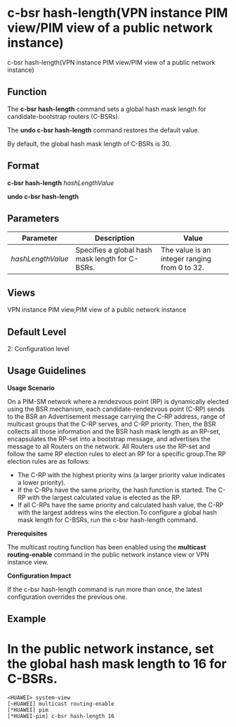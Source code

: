 c-bsr hash-length(VPN instance PIM view/PIM view of a public network instance)
==============================================================================

c-bsr hash-length(VPN instance PIM view/PIM view of a public network instance)

Function
--------



The **c-bsr hash-length** command sets a global hash mask length for candidate-bootstrap routers (C-BSRs).

The **undo c-bsr hash-length** command restores the default value.



By default, the global hash mask length of C-BSRs is 30.


Format
------

**c-bsr hash-length** *hashLengthValue*

**undo c-bsr hash-length**


Parameters
----------

| Parameter | Description | Value |
| --- | --- | --- |
| *hashLengthValue* | Specifies a global hash mask length for C-BSRs. | The value is an integer ranging from 0 to 32. |



Views
-----

VPN instance PIM view,PIM view of a public network instance


Default Level
-------------

2: Configuration level


Usage Guidelines
----------------

**Usage Scenario**

On a PIM-SM network where a rendezvous point (RP) is dynamically elected using the BSR mechanism, each candidate-rendezvous point (C-RP) sends to the BSR an Advertisement message carrying the C-RP address, range of multicast groups that the C-RP serves, and C-RP priority. Then, the BSR collects all those information and the BSR hash mask length as an RP-set, encapsulates the RP-set into a bootstrap message, and advertises the message to all Routers on the network. All Routers use the RP-set and follow the same RP election rules to elect an RP for a specific group.The RP election rules are as follows:

* The C-RP with the highest priority wins (a larger priority value indicates a lower priority).
* If the C-RPs have the same priority, the hash function is started. The C-RP with the largest calculated value is elected as the RP.
* If all C-RPs have the same priority and calculated hash value, the C-RP with the largest address wins the election.To configure a global hash mask length for C-BSRs, run the c-bsr hash-length command.

**Prerequisites**

The multicast routing function has been enabled using the **multicast routing-enable** command in the public network instance view or VPN instance view.

**Configuration Impact**

If the c-bsr hash-length command is run more than once, the latest configuration overrides the previous one.


Example
-------

# In the public network instance, set the global hash mask length to 16 for C-BSRs.
```
<HUAWEI> system-view
[~HUAWEI] multicast routing-enable
[*HUAWEI] pim
[*HUAWEI-pim] c-bsr hash-length 16

```